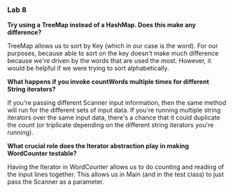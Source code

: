 ### Lab 8

**Try using a TreeMap instead of a HashMap. Does this make any difference?**

TreeMap allows us to sort by Key (which in our case is the word). For our purposes, because able to sort on the key doesn't make much difference because we're driven by the words that are used the most. However, it would be helpful if we were trying to sort alphabetically. 

**What happens if you invoke countWords multiple times for different String iterators?**

If you're passing different Scanner input information, then the same method will run for the different sets of input data. If you're running multiple string iterators over the same input data, there's a chance that it could duplicate the count (or triplicate depending on the different string iterators you're running). 

**What crucial role does the Iterator abstraction play in making WordCounter testable?**

Having the Iterator in WordCounter allows us to do counting and reading of the input lines together. This allows us in Main (and in the test class) to just pass the Scanner as a parameter. 